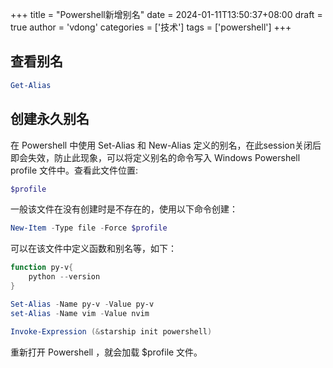 +++
title = "Powershell新增别名"
date = 2024-01-11T13:50:37+08:00
draft = true
author = 'vdong'
categories = ['技术']
tags = ['powershell']
+++

## 查看别名

```Powershell
Get-Alias
```

## 创建永久别名

在 Powershell 中使用 Set-Alias 和 New-Alias 定义的别名，在此session关闭后即会失效，防止此现象，可以将定义别名的命令写入 Windows Powershell profile 文件中。查看此文件位置:
```Powershell
$profile
```
一般该文件在没有创建时是不存在的，使用以下命令创建：
```Powershell
New-Item -Type file -Force $profile
```
可以在该文件中定义函数和别名等，如下：
```Powershell
function py-v{
    python --version
}

Set-Alias -Name py-v -Value py-v
set-Alias -Name vim -Value nvim

Invoke-Expression (&starship init powershell)
```
重新打开 Powershell ，就会加载 $profile 文件。
